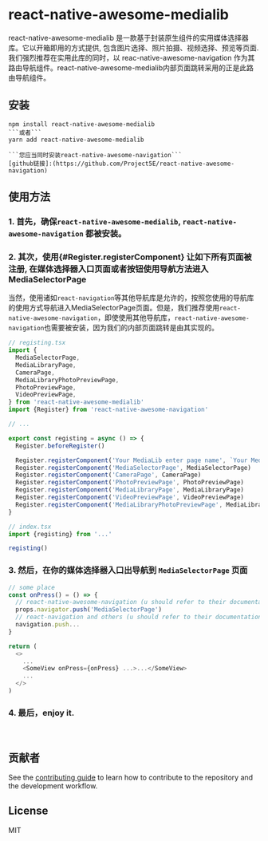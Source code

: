 # react-native-awesome-medialib

react-native-awesome-medialib 是一款基于封装原生组件的实用媒体选择器库。它以开箱即用的方式提供, 包含图片选择、照片拍摄、视频选择、预览等页面. 我们强烈推荐在实用此库的同时，以 reac-native-awesome-navigation 作为其路由导航组件。react-native-awesome-medialib内部页面跳转采用的正是此路由导航组件。

## 安装

```命令
npm install react-native-awesome-medialib
```或者```
yarn add react-native-awesome-medialib

```您应当同时安装react-native-awesome-navigation```
[github链接]:(https://github.com/Project5E/react-native-awesome-navigation) 
```

## 使用方法
### 1. 首先，确保`react-native-awesome-medialib`, `react-native-awesome-navigation` 都被安装。
### 2. 其次，使用{#Register.registerComponent} 让如下所有页面被注册, 在媒体选择器入口页面或者按钮使用导航方法进入MediaSelectorPage
  当然，使用诸如`react-navigation`等其他导航库是允许的，按照您使用的导航库的使用方式导航进入MediaSelectorPage页面。但是，我们推荐使用`react-native-awesome-navigation`，即使使用其他导航库，`react-native-awesome-navigation`也需要被安装，因为我们的内部页面跳转是由其实现的。

```typescript
// registing.tsx
import {
  MediaSelectorPage,
  MediaLibraryPage,
  CameraPage,
  MediaLibraryPhotoPreviewPage,
  PhotoPreviewPage,
  VideoPreviewPage,
} from 'react-native-awesome-medialib'
import {Register} from 'react-native-awesome-navigation'

// ...

export const registing = async () => {
  Register.beforeRegister()

  Register.registerComponent('Your MediaLib enter page name', `Your MediaLib enter page`)
  Register.registerComponent('MediaSelectorPage', MediaSelectorPage)
  Register.registerComponent('CameraPage', CameraPage)
  Register.registerComponent('PhotoPreviewPage', PhotoPreviewPage)
  Register.registerComponent('MediaLibraryPage', MediaLibraryPage)
  Register.registerComponent('VideoPreviewPage', VideoPreviewPage)
  Register.registerComponent('MediaLibraryPhotoPreviewPage', MediaLibraryPhotoPreviewPage)
}

// index.tsx
import {registing} from '...'

registing()
```

### 3. 然后，在你的媒体选择器入口出导航到 `MediaSelectorPage` 页面
```typescript
// some place
const onPress() = () => {
  // react-native-awesome-navigation (u should refer to their documentation!)
  props.navigator.push('MediaSelectorPage')
  // react-navigation and others (u should refer to their documentation!)
  navigation.push...
}

return (
  <>
    ...
    <SomeView onPress={onPress} ...>...</SomeView>
    ...
  </>
)
```
### 4. 最后，enjoy it.
<br/>

## 贡献者

See the [contributing guide](CONTRIBUTING.md) to learn how to contribute to the repository and the development workflow.

## License

MIT
